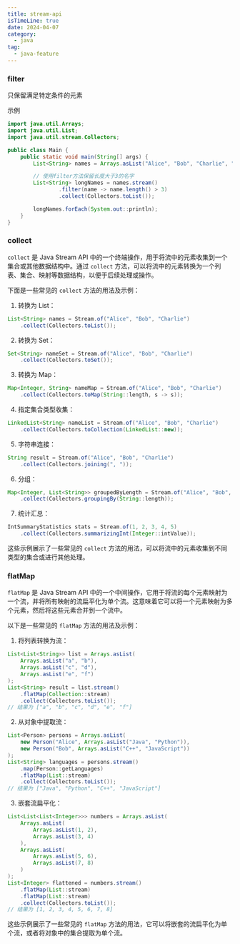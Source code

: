 ```yaml
---
title: stream-api
isTimeLine: true
date: 2024-04-07
category:
  - java
tag:
  - java-feature
---
```



### filter

只保留满足特定条件的元素

示例
```java
import java.util.Arrays;
import java.util.List;
import java.util.stream.Collectors;

public class Main {
    public static void main(String[] args) {
        List<String> names = Arrays.asList("Alice", "Bob", "Charlie", "David", "Eva", "Frank");

        // 使用filter方法保留长度大于3的名字
        List<String> longNames = names.stream()
                .filter(name -> name.length() > 3)
                .collect(Collectors.toList());

        longNames.forEach(System.out::println);
    }
}
```


### collect
`collect` 是 Java Stream API 中的一个终端操作，用于将流中的元素收集到一个集合或其他数据结构中。通过 `collect` 方法，可以将流中的元素转换为一个列表、集合、映射等数据结构，以便于后续处理或操作。

下面是一些常见的 `collect` 方法的用法及示例：

1. 转换为 List：
```java
List<String> names = Stream.of("Alice", "Bob", "Charlie")
    .collect(Collectors.toList());
```

2. 转换为 Set：
```java
Set<String> nameSet = Stream.of("Alice", "Bob", "Charlie")
    .collect(Collectors.toSet());
```

3. 转换为 Map：
```java
Map<Integer, String> nameMap = Stream.of("Alice", "Bob", "Charlie")
    .collect(Collectors.toMap(String::length, s -> s));
```

4. 指定集合类型收集：
```java
LinkedList<String> nameList = Stream.of("Alice", "Bob", "Charlie")
    .collect(Collectors.toCollection(LinkedList::new));
```

5. 字符串连接：
```java
String result = Stream.of("Alice", "Bob", "Charlie")
    .collect(Collectors.joining(", "));
```

6. 分组：
```java
Map<Integer, List<String>> groupedByLength = Stream.of("Alice", "Bob", "Charlie")
    .collect(Collectors.groupingBy(String::length));
```

7. 统计汇总：
```java
IntSummaryStatistics stats = Stream.of(1, 2, 3, 4, 5)
    .collect(Collectors.summarizingInt(Integer::intValue));
```

这些示例展示了一些常见的 `collect` 方法的用法，可以将流中的元素收集到不同类型的集合或进行其他处理。



### flatMap

`flatMap` 是 Java Stream API 中的一个中间操作，它用于将流的每个元素映射为一个流，并将所有映射的流扁平化为单个流。这意味着它可以将一个元素映射为多个元素，然后将这些元素合并到一个流中。

以下是一些常见的 `flatMap` 方法的用法及示例：

1. 将列表转换为流：
```java
List<List<String>> list = Arrays.asList(
    Arrays.asList("a", "b"),
    Arrays.asList("c", "d"),
    Arrays.asList("e", "f")
);
List<String> result = list.stream()
    .flatMap(Collection::stream)
    .collect(Collectors.toList());
// 结果为 ["a", "b", "c", "d", "e", "f"]
```

2. 从对象中提取流：
```java
List<Person> persons = Arrays.asList(
    new Person("Alice", Arrays.asList("Java", "Python")),
    new Person("Bob", Arrays.asList("C++", "JavaScript"))
);
List<String> languages = persons.stream()
    .map(Person::getLanguages)
    .flatMap(List::stream)
    .collect(Collectors.toList());
// 结果为 ["Java", "Python", "C++", "JavaScript"]
```

3. 嵌套流扁平化：
```java
List<List<List<Integer>>> numbers = Arrays.asList(
    Arrays.asList(
        Arrays.asList(1, 2),
        Arrays.asList(3, 4)
    ),
    Arrays.asList(
        Arrays.asList(5, 6),
        Arrays.asList(7, 8)
    )
);
List<Integer> flattened = numbers.stream()
    .flatMap(List::stream)
    .flatMap(List::stream)
    .collect(Collectors.toList());
// 结果为 [1, 2, 3, 4, 5, 6, 7, 8]
```

这些示例展示了一些常见的 `flatMap` 方法的用法，它可以将嵌套的流扁平化为单个流，或者将对象中的集合提取为单个流。

